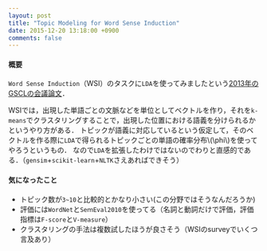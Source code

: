```yaml
---
layout: post
title: "Topic Modeling for Word Sense Induction"
date: 2015-12-20 13:18:00 +0900
comments: false
---
```


#### 概要

`Word Sense Induction`（WSI）のタスクに`LDA`を使ってみましたという[2013年のGSCLの会議論文](http://publications.wim.uni-mannheim.de/informatik/lski/Knopp13TopicModelingforWSI.pdf)． 

WSIでは，出現した単語ごとの文脈などを単位としてベクトルを作り，それを`k-means`でクラスタリングすることで，出現した位置における語義を分けられるかというやり方がある．
トピックが語義に対応しているという仮定して，そのベクトルを作る際に`LDA`で得られるトピックごとの単語の確率分布\\(\phi\\)を使ってやろうというもの．
なので`LDA`を拡張したわけではないのでわりと直感的である．（`gensim`+`scikit-learn`+`NLTK`さえあればできそう）


#### 気になったこと

- トピック数が`3~10`と比較的とかなり小さい(この分野ではそうなんだろうか)
- 評価には`WordNet`と`SeｍEval2010`を使ってる（名詞と動詞だけで評価，評価指標は`F-score`と`V-measure`）
- クラスタリングの手法は複数試したほうが良さそう（WSIのsurveyでいくつ言及あり）
